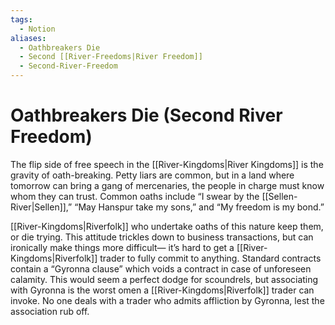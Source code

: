 ```yaml
---
tags:
  - Notion
aliases:
  - Oathbreakers Die
  - Second [[River-Freedoms|River Freedom]]
  - Second-River-Freedom
---
```

# Oathbreakers Die (Second River Freedom)
The flip side of free speech in the [[River-Kingdoms|River Kingdoms]] is the gravity of oath-breaking. Petty liars are common, but in a land where tomorrow can bring a gang of mercenaries, the people in charge must know whom they can trust. Common oaths include “I swear by the [[Sellen-River|Sellen]],” “May Hanspur take my sons,” and “My freedom is my bond.”

[[River-Kingdoms|Riverfolk]] who undertake oaths of this nature keep them, or die trying. This attitude trickles down to business transactions, but can ironically make things more difficult— it’s hard to get a [[River-Kingdoms|Riverfolk]] trader to fully commit to anything. Standard contracts contain a “Gyronna clause” which voids a contract in case of unforeseen calamity. This would seem a perfect dodge for scoundrels, but associating with Gyronna is the worst omen a [[River-Kingdoms|Riverfolk]] trader can invoke. No one deals with a trader who admits affliction by Gyronna, lest the association rub off.